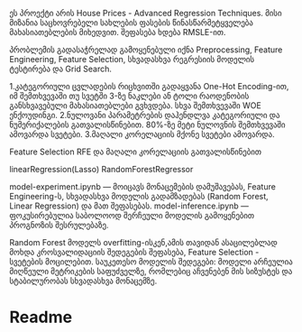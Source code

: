 ეს პროექტი არის  House Prices - Advanced Regression Techniques.
მისი მიზანია საცხოვრებელი სახლების ფასების წინასწარმეტყველება მახასიათებლების მიხედვით. შეფასება ხდება RMSLE-ით.

პრობლემის გადასაჭრელად გამოყენებული იქნა Preprocessing, Feature Engineering, Feature Selection, სხვადასხვა რეგრესიის მოდელის ტესტირება და Grid Search. 

1.კატეგორიული ცვლადების რიცხვითში გადაყვანა One-Hot Encoding-ით, იმ შემთხვევაში თუ სვეტში 3-ზე ნაკლები ან ტოლი რაოდენობის განსხვავებული მახასიათებლები გვხვდება. 
სხვა შემთხვევაში WOE ენქოუდინგი.
2.ნულოვანი პარამეტრების დაჰენდლვა კატეგორიული და ნუმერიქალების გათვალისწინებით. 80%-ზე მეტი ნულოვნის შემთხვევაში ამოვარდა სვეტები.
3.მაღალი კორელაციის მქონე სვეტები ამოვარდა.

Feature Selection
RFE და მაღალი კორელაციის გათვალისწინებით

linearRegression(Lasso) 
RandomForestRegressor

model-experiment.ipynb — მოიცავს მონაცემების დამუშავებას, Feature Engineering-ს, სხვადასხვა მოდელის გადამზადებას (Random Forest, Linear Regression) და მათ შეფასებას.
model-inference.ipynb — ფოკუსირებულია საბოლოოდ შერჩეული მოდელის გამოყენებით პროგნოზის შესრულებაზე.

Random Forest მოდელს overfitting-ისკენ,ამის თავიდან ასაცილებლად მოხდა კროსვალიდაციის შედეგების შეფასება, Feature Selection - სვეტების მოცილებით.
საუკეთესო მოდელის შედეგები:
მოდელი არჩეულია მიღწეული მეტრიკების საფუძველზე, რომლებიც აჩვენებენ მის სიზუსტეს და სტაბილურობას სხვადასხვა მონაცემზე.


# Readme
